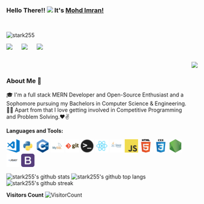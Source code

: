 ### **Hello There!!** <img src="https://media.giphy.com/media/hvRJCLFzcasrR4ia7z/giphy.gif" width="30px"> It's [Mohd Imran!](https://www.linkedin.com/in/mohd-i-448428190)
<br/>

<p align="left"> <img src="https://komarev.com/ghpvc/?username=stark255&label=Profile%20views&color=0e75b6&style=flat" alt="stark255" /> </p>

<a href="https://www.linkedin.com/in/mohd-i-448428190/">
  <img align="left" width="40px" src="https://cdn.jsdelivr.net/npm/simple-icons@v4/icons/linkedin.svg" />
</a>
<a href="https://www.instagram.com/_mohdimran_500/">
<img align="left" width="40px" src="https://cdn.jsdelivr.net/npm/simple-icons@v4/icons/instagram.svg" />
</a>
<a href="https://twitter.com/stark_255">
  <img align="left" width="40px" src="https://cdn.jsdelivr.net/npm/simple-icons@v3/icons/twitter.svg" />
</a>

<br />
<br/>
<p align="center">
<img height="300" align="right" src="https://octodex.github.com/images/privateinvestocat.jpg" />
</p>
<br/>

### About Me 🚀

🎓 I'm a full stack MERN Developer and Open-Source Enthusiast and a Sophomore pursuing my Bachelors in Computer Science & Engineering.
<br/>
👨‍💻 Apart from that I love getting involved in Competitive Programming and Problem Solving.❤✌






**Languages and Tools:**

<code><img height="35" src="https://raw.githubusercontent.com/github/explore/80688e429a7d4ef2fca1e82350fe8e3517d3494d/topics/visual-studio-code/visual-studio-code.png"></code>
<code><img height="35" src="https://raw.githubusercontent.com/github/explore/80688e429a7d4ef2fca1e82350fe8e3517d3494d/topics/python/python.png"></code>
<code><img height="35" src="https://raw.githubusercontent.com/github/explore/80688e429a7d4ef2fca1e82350fe8e3517d3494d/topics/cpp/cpp.png"></code>
<code><img height="35" src="https://raw.githubusercontent.com/github/explore/80688e429a7d4ef2fca1e82350fe8e3517d3494d/topics/mysql/mysql.png"></code>
<code><img height="35" src="https://raw.githubusercontent.com/github/explore/80688e429a7d4ef2fca1e82350fe8e3517d3494d/topics/git/git.png"></code>
<code><img height="35" src="https://raw.githubusercontent.com/github/explore/80688e429a7d4ef2fca1e82350fe8e3517d3494d/topics/terminal/terminal.png"></code>
<code><img height="35" src="https://raw.githubusercontent.com/github/explore/80688e429a7d4ef2fca1e82350fe8e3517d3494d/topics/react/react.png"></code>
<code><img height="35" src="https://raw.githubusercontent.com/github/explore/80688e429a7d4ef2fca1e82350fe8e3517d3494d/topics/java/java.png"></code>
<code><img height="35" src="https://raw.githubusercontent.com/github/explore/80688e429a7d4ef2fca1e82350fe8e3517d3494d/topics/javascript/javascript.png"></code>
<code><img height="35" src="https://raw.githubusercontent.com/github/explore/80688e429a7d4ef2fca1e82350fe8e3517d3494d/topics/html/html.png"></code>
<code><img height="35" src="https://raw.githubusercontent.com/github/explore/80688e429a7d4ef2fca1e82350fe8e3517d3494d/topics/css/css.png"></code>
<code><img height="35" src="https://raw.githubusercontent.com/github/explore/80688e429a7d4ef2fca1e82350fe8e3517d3494d/topics/nodejs/nodejs.png"></code>
<code><img height="35" src="https://raw.githubusercontent.com/github/explore/80688e429a7d4ef2fca1e82350fe8e3517d3494d/topics/jquery/jquery.png"></code>
<code><img height="35" src="https://raw.githubusercontent.com/github/explore/80688e429a7d4ef2fca1e82350fe8e3517d3494d/topics/bootstrap/bootstrap.png"></code>



![stark255's github stats](https://github-readme-stats.vercel.app/api?username=stark255&theme=synthwave&show_icons=true&layout=demo)
![stark255's github top langs](https://github-readme-stats.vercel.app/api/top-langs?username=stark255&show_icons=true&locale=en&align=right&layout=demo&theme=gruvbox&langs_count=20&hide=c%5,Vim%2script,CSS,Jupyter%20Notebook,java)
![stark255's github streak](https://github-readme-streak-stats.herokuapp.com/?user=stark255&show_icons=true&locale=en&layout=demo&theme=gruvbox)

**Visitors Count**
![VisitorCount](https://profile-counter.glitch.me/{stark255}/count.svg)
